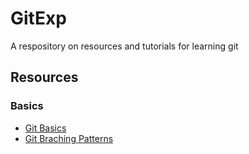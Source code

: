 # GitExp
A respository on resources and tutorials for learning git

## Resources

### Basics
- [Git Basics](https://hamwaves.com/collaboration/doc/rypress.com/index.html)
- [Git Braching Patterns](https://martinfowler.com/articles/branching-patterns.html#environment-branch)
